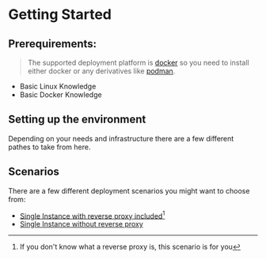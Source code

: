# Getting Started

## Prerequirements:

> The supported deployment platform is [docker](https://docker.io) so you need to install either docker or any derivatives like [podman](https://podman.io).

- Basic Linux Knowledge
- Basic Docker Knowledge

## Setting up the environment

Depending on your needs and infrastructure there are a few different pathes to take from here. 

## Scenarios

There are a few different deployment scenarios you might want to choose from:

- [Single Instance with reverse proxy included](./003-single-instance.md)[^1]
- [Single Instance without reverse proxy](./004-single-instance-no-nginx.md)

[^1]: If you don't know what a reverse proxy is, this scenario is for you